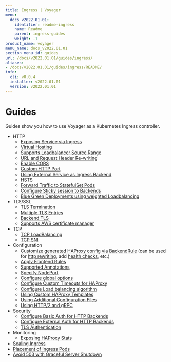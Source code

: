 ```yaml
---
title: Ingress | Voyager
menu:
  docs_v2022.01.01:
    identifier: readme-ingress
    name: Readme
    parent: ingress-guides
    weight: -1
product_name: voyager
menu_name: docs_v2022.01.01
section_menu_id: guides
url: /docs/v2022.01.01/guides/ingress/
aliases:
- /docs/v2022.01.01/guides/ingress/README/
info:
  cli: v0.0.4
  installer: v2022.01.01
  version: v2022.01.01
---
```


# Guides

Guides show you how to use Voyager as a Kubernetes Ingress controller.

- HTTP
  - [Exposing Service via Ingress](/docs/v2022.01.01/guides/ingress/http/single-service)
  - [Virtual Hosting](/docs/v2022.01.01/guides/ingress/http/virtual-hosting)
  - [Supports Loadbalancer Source Range](/docs/v2022.01.01/guides/ingress/http/source-range)
  - [URL and Request Header Re-writing](/docs/v2022.01.01/guides/ingress/http/rewrite-rules)
  - [Enable CORS](/docs/v2022.01.01/guides/ingress/http/cors)
  - [Custom HTTP Port](/docs/v2022.01.01/guides/ingress/http/custom-http-port)
  - [Using External Service as Ingress Backend](/docs/v2022.01.01/guides/ingress/http/external-svc)
  - [HSTS](/docs/v2022.01.01/guides/ingress/http/hsts)
  - [Forward Traffic to StatefulSet Pods](/docs/v2022.01.01/guides/ingress/http/statefulset-pod)
  - [Configure Sticky session to Backends](/docs/v2022.01.01/guides/ingress/http/sticky-session)
  - [Blue Green Deployments using weighted Loadbalancing](/docs/v2022.01.01/guides/ingress/http/blue-green-deployment)
- TLS/SSL
  - [TLS Termination](/docs/v2022.01.01/guides/ingress/tls/overview)
  - [Multiple TLS Entries](/docs/v2022.01.01/guides/ingress/tls/multiple-tls)
  - [Backend TLS](/docs/v2022.01.01/guides/ingress/tls/backend-tls)
  - [Supports AWS certificate manager](/docs/v2022.01.01/guides/ingress/tls/aws-cert-manager)
- TCP
  - [TCP LoadBalancing](/docs/v2022.01.01/guides/ingress/tcp/overview)
  - [TCP SNI](/docs/v2022.01.01/guides/ingress/tcp/tcp-sni)
- Configuration
  - [Customize generated HAProxy config via BackendRule](/docs/v2022.01.01/guides/ingress/configuration/backend-rule) (can be used for [http rewriting](https://www.haproxy.com/doc/aloha/7.0/haproxy/http_rewriting.html), add [health checks](https://www.haproxy.com/doc/aloha/7.0/haproxy/healthchecks.html), etc.)
  - [Apply Frontend Rules](/docs/v2022.01.01/guides/ingress/configuration/frontend-rule)
  - [Supported Annotations](/docs/v2022.01.01/guides/ingress/configuration/annotations)
  - [Specify NodePort](/docs/v2022.01.01/guides/ingress/configuration/node-port)
  - [Configure global options](/docs/v2022.01.01/guides/ingress/configuration/default-options)
  - [Configure Custom Timeouts for HAProxy](/docs/v2022.01.01/guides/ingress/configuration/default-timeouts)
  - [Configure Load balancing algorithm](/docs/v2022.01.01/guides/ingress/configuration/loadbalance-algorithm)
  - [Using Custom HAProxy Templates](/docs/v2022.01.01/guides/ingress/configuration/custom-templates)
  - [Using Additional Configuration Files](/docs/v2022.01.01/guides/ingress/configuration/config-volumes)
  - [Using HTTP/2 and gRPC](/docs/v2022.01.01/guides/ingress/configuration/http-2)
- Security
  - [Configure Basic Auth for HTTP Backends](/docs/v2022.01.01/guides/ingress/security/basic-auth)
  - [Configure External Auth for HTTP Backends](/docs/v2022.01.01/guides/ingress/security/oauth)
  - [TLS Authentication](/docs/v2022.01.01/guides/ingress/security/tls-auth)
- Monitoring
  - [Exposing HAProxy Stats](/docs/v2022.01.01/guides/ingress/monitoring/haproxy-stats)
- [Scaling Ingress](/docs/v2022.01.01/guides/ingress/scaling)
- [Placement of Ingress Pods](/docs/v2022.01.01/guides/ingress/pod-placement)
- [Avoid 503 with Graceful Server Shutdown](/docs/v2022.01.01/guides/ingress/graceful-reload)
